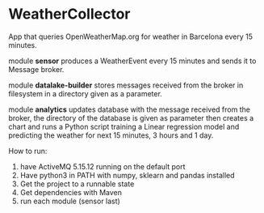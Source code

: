 # WeatherCollector

App that queries OpenWeatherMap.org for weather in Barcelona every 15 minutes.

module **sensor** produces a WeatherEvent every 15 minutes and sends it to Message broker.

module **datalake-builder** stores messages received from the broker in filesystem in a directory given as a parameter.

module **analytics** updates database with the message received from the broker, the directory of the database is given
as parameter then creates a chart and runs a Python script training a Linear regression model and predicting the weather
for next 15 minutes, 3 hours and 1 day.

How to run:

1. have ActiveMQ 5.15.12 running on the default port
2. Have python3 in PATH with numpy, sklearn and pandas installed
3. Get the project to a runnable state 
4. Get dependencies with Maven
5. run each module (sensor last)
